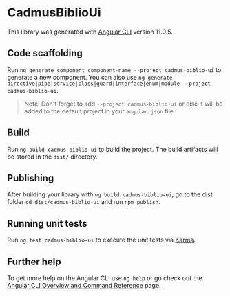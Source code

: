 # CadmusBiblioUi

This library was generated with [Angular CLI](https://github.com/angular/angular-cli) version 11.0.5.

## Code scaffolding

Run `ng generate component component-name --project cadmus-biblio-ui` to generate a new component. You can also use `ng generate directive|pipe|service|class|guard|interface|enum|module --project cadmus-biblio-ui`.
> Note: Don't forget to add `--project cadmus-biblio-ui` or else it will be added to the default project in your `angular.json` file.

## Build

Run `ng build cadmus-biblio-ui` to build the project. The build artifacts will be stored in the `dist/` directory.

## Publishing

After building your library with `ng build cadmus-biblio-ui`, go to the dist folder `cd dist/cadmus-biblio-ui` and run `npm publish`.

## Running unit tests

Run `ng test cadmus-biblio-ui` to execute the unit tests via [Karma](https://karma-runner.github.io).

## Further help

To get more help on the Angular CLI use `ng help` or go check out the [Angular CLI Overview and Command Reference](https://angular.io/cli) page.
